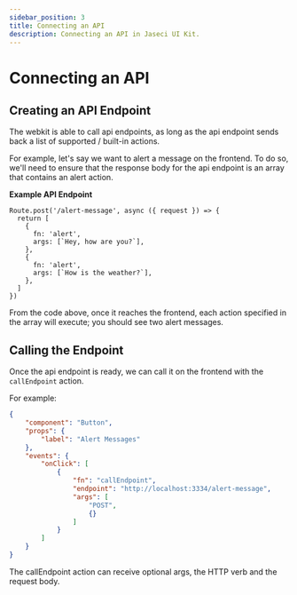 ```yaml
---
sidebar_position: 3
title: Connecting an API
description: Connecting an API in Jaseci UI Kit.
---
```


# Connecting an API

## Creating an API Endpoint

The webkit is able to call api endpoints, as long as the api endpoint sends back a list of supported / built-in actions.

For example, let's say we want to alert a message on the frontend. To do so, we'll need to ensure that the response body for the api endpoint is an array that contains an alert action.

**Example API Endpoint**

```JS
Route.post('/alert-message', async ({ request }) => {
  return [
    {
      fn: 'alert',
      args: [`Hey, how are you?`],
    },
    {
      fn: 'alert',
      args: [`How is the weather?`],
    },
  ]
})
```

From the code above, once it reaches the frontend, each action specified in the array will execute; you should see two alert messages.

## Calling the Endpoint

Once the api endpoint is ready, we can call it on the frontend with the `callEndpoint` action.

For example:

```JSON
{
    "component": "Button",
    "props": {
        "label": "Alert Messages"
    },
    "events": {
        "onClick": [
            {
                "fn": "callEndpoint",
                "endpoint": "http://localhost:3334/alert-message",
                "args": [
                    "POST",
                    {}
                ]
            }
        ]
    }
}

```

The callEndpoint action can receive optional args, the HTTP verb and the request body.
